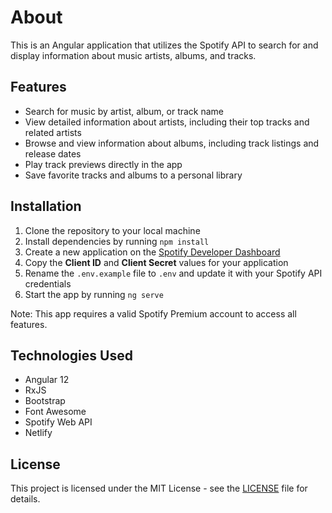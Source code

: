# About

This is an Angular application that utilizes the Spotify API to search for and display information about music artists, albums, and tracks.

## Features

- Search for music by artist, album, or track name
- View detailed information about artists, including their top tracks and related artists
- Browse and view information about albums, including track listings and release dates
- Play track previews directly in the app
- Save favorite tracks and albums to a personal library

## Installation

1. Clone the repository to your local machine
2. Install dependencies by running `npm install`
3. Create a new application on the [Spotify Developer Dashboard](https://developer.spotify.com/dashboard/)
4. Copy the **Client ID** and **Client Secret** values for your application
5. Rename the `.env.example` file to `.env` and update it with your Spotify API credentials
6. Start the app by running `ng serve`

Note: This app requires a valid Spotify Premium account to access all features.

## Technologies Used

- Angular 12
- RxJS
- Bootstrap
- Font Awesome
- Spotify Web API
- Netlify

## License

This project is licensed under the MIT License - see the [LICENSE](LICENSE) file for details.
